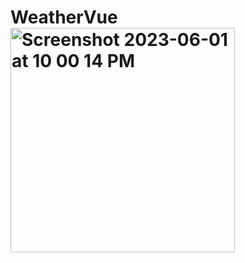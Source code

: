 # WeatherVue<img width="359" alt="Screenshot 2023-06-01 at 10 00 14 PM" src="https://github.com/dev-shreya/WeatherVue/assets/50439644/178f8148-7ad8-4aad-814e-56ad1982ccc6">
